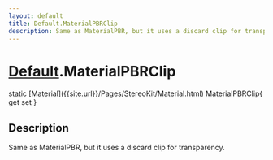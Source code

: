 ```yaml
---
layout: default
title: Default.MaterialPBRClip
description: Same as MaterialPBR, but it uses a discard clip for transparency.
---
```

# [Default]({{site.url}}/Pages/StereoKit/Default.html).MaterialPBRClip

<div class='signature' markdown='1'>
static [Material]({{site.url}}/Pages/StereoKit/Material.html) MaterialPBRClip{ get set }
</div>

## Description
Same as MaterialPBR, but it uses a discard clip for
transparency.

